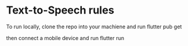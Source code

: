 # Text-to-Speech rules

To run locally, clone the repo into your machiene and run 
flutter pub get

then connect a mobile device and run
flutter run
